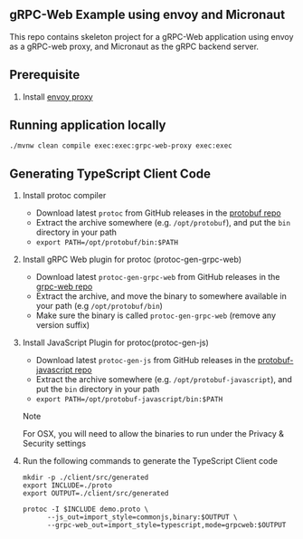 ## gRPC-Web Example using envoy and Micronaut

This repo contains skeleton project for a gRPC-Web application using envoy as a gRPC-web proxy, and
Micronaut as the gRPC backend server.

## Prerequisite
1. Install [envoy proxy](https://www.envoyproxy.io/docs/envoy/latest/start/install)

## Running application locally

```shell
./mvnw clean compile exec:exec:grpc-web-proxy exec:exec
```

## Generating TypeScript Client Code

1. Install protoc compiler
   * Download latest `protoc` from GitHub releases in the [protobuf repo](https://github.com/protocolbuffers/protobuf/releases)
   * Extract the archive somewhere (e.g. `/opt/protobuf`), and put the `bin` directory in your path
   * `export PATH=/opt/protobuf/bin:$PATH`
   
2. Install gRPC Web plugin for protoc (protoc-gen-grpc-web)
   * Download latest `protoc-gen-grpc-web` from GitHub releases in the [grpc-web repo](https://github.com/grpc/grpc-web/releases)
   * Extract the archive, and move the binary to somewhere available in your path (e.g `/opt/protobuf/bin`)
   * Make sure the binary is called `protoc-gen-grpc-web` (remove any version suffix)
3. Install JavaScript Plugin for protoc(protoc-gen-js)
   * Download latest `protoc-gen-js` from GitHub releases in the [protobuf-javascript repo](https://github.com/protocolbuffers/protobuf-javascript/releases)
   * Extract the archive somewhere (e.g. `/opt/protobuf-javascript`), and put the `bin` directory in your path
   * `export PATH=/opt/protobuf-javascript/bin:$PATH`

   > [!NOTE]  
   > For OSX, you will need to allow the binaries to run under the Privacy & Security settings

4. Run the following commands to generate the TypeScript Client code
   ```shell
   mkdir -p ./client/src/generated
   export INCLUDE=./proto
   export OUTPUT=./client/src/generated
   ```
   ```shell
   protoc -I $INCLUDE demo.proto \
         --js_out=import_style=commonjs,binary:$OUTPUT \
         --grpc-web_out=import_style=typescript,mode=grpcweb:$OUTPUT
   ```